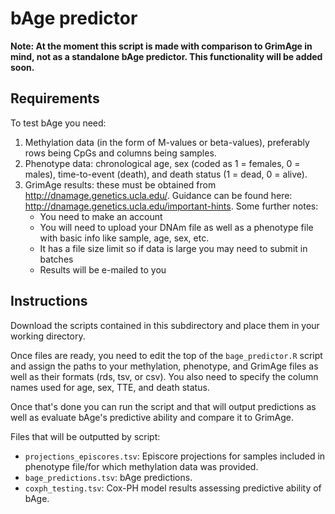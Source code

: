 # bAge predictor

**Note: At the moment this script is made with comparison to GrimAge in mind, not as a standalone bAge predictor. This functionality will be added soon.**

## Requirements
To test bAge you need:
1. Methylation data (in the form of M-values or beta-values), preferably rows being CpGs and columns being samples.
2. Phenotype data: chronological age, sex (coded as 1 = females, 0 = males), time-to-event (death), and death status (1 = dead, 0 = alive).
3. GrimAge results: these must be obtained from http://dnamage.genetics.ucla.edu/. Guidance can be found here: http://dnamage.genetics.ucla.edu/important-hints. Some further notes:
    - You need to make an account
    - You will need to upload your DNAm file as well as a phenotype file with basic info like sample, age, sex, etc.
    - It has a file size limit so if data is large you may need to submit in batches
    - Results will be e-mailed to you

## Instructions

Download the scripts contained in this subdirectory and place them in your working directory. 

Once files are ready, you need to edit the top of the `bage_predictor.R` script and assign the paths to your methylation, phenotype, and GrimAge files as well as their formats (rds, tsv, or csv). You also need to specify the column names used for age, sex, TTE, and death status. 

Once that's done you can run the script and that will output predictions as well as evaluate bAge's predictive ability and compare it to GrimAge.

Files that will be outputted by script:
- `projections_episcores.tsv`: Episcore projections for samples included in phenotype file/for which methylation data was provided. 
- `bage_predictions.tsv`: bAge predictions.
- `coxph_testing.tsv`: Cox-PH model results assessing predictive ability of bAge. 
